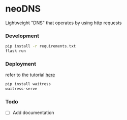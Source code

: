 # neoDNS

Lightweight "DNS" that operates by using http requests

### Development

```bash
pip install -r requirements.txt
flask run
```

### Deployment

refer to the tutorial [here](https://flask.palletsprojects.com/en/2.3.x/tutorial/deploy/)

```bash
pip install waitress
waitress-serve
```

### Todo

- [ ] Add documentation

